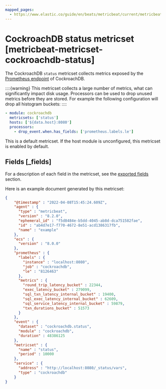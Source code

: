 ```yaml
---
mapped_pages:
  - https://www.elastic.co/guide/en/beats/metricbeat/current/metricbeat-metricset-cockroachdb-status.html
---
```


<!-- This file is generated! See scripts/mage/docs_collector.go -->

# CockroachDB status metricset [metricbeat-metricset-cockroachdb-status]

The CockroachDB `status` metricset collects metrics exposed by the [Prometheus endpoint](https://www.cockroachlabs.com/docs/v2.1/monitoring-and-alerting.html#prometheus-endpoint) of CockroachDB.

::::{warning}
This metricset collects a large number of metrics, what can significantly impact disk usage. Processors can be used to drop unused metrics before they are stored. For example the following configuration will drop all histogram buckets:
::::


```yaml
- module: cockroachdb
  metricsets: ['status']
  hosts: ['${data.host}:8080']
  processors:
    - drop_event.when.has_fields: ['prometheus.labels.le']
```

This is a default metricset. If the host module is unconfigured, this metricset is enabled by default.

## Fields [_fields]

For a description of each field in the metricset, see the [exported fields](/reference/metricbeat/exported-fields-cockroachdb.md) section.

Here is an example document generated by this metricset:

```json
{
    "@timestamp" : "2022-04-08T15:45:24.609Z",
    "agent" : {
      "type" : "metricbeat",
      "version" : "8.2.0",
      "ephemeral_id" : "f5d8484e-b5dd-4045-ab8d-dca751582fae",
      "id" : "ab4d7e17-f770-4672-8e51-acd1386317fb",
      "name" : "example"
    },
    "ecs" : {
      "version" : "8.0.0"
    },
    "prometheus" : {
      "labels" : {
        "instance" : "localhost:8080",
        "job" : "cockroachdb",
        "le" : "8126463"
      },
      "metrics" : {
        "round_trip_latency_bucket" : 22344,
        "exec_latency_bucket" : 279099,
        "sql_txn_latency_internal_bucket" : 19400,
        "sql_exec_latency_internal_bucket" : 62609,
        "sql_service_latency_internal_bucket" : 59879,
        "txn_durations_bucket" : 51573
      }
    },
    "event" : {
      "dataset" : "cockroachdb.status",
      "module" : "cockroachdb",
      "duration" : 48386125
    },
    "metricset" : {
      "name" : "status",
      "period" : 10000
    },
    "service" : {
      "address" : "http://localhost:8080/_status/vars",
      "type" : "cockroachdb"
    }
}
```
